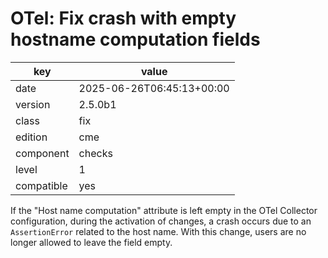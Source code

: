 [//]: # (werk v2)
# OTel: Fix crash with empty hostname computation fields

key        | value
---------- | ---
date       | 2025-06-26T06:45:13+00:00
version    | 2.5.0b1
class      | fix
edition    | cme
component  | checks
level      | 1
compatible | yes

If the "Host name computation" attribute is left empty in the OTel Collector configuration,
during the activation of changes, a crash occurs due to an `AssertionError` related to the host name.
With this change, users are no longer allowed to leave the field empty.
